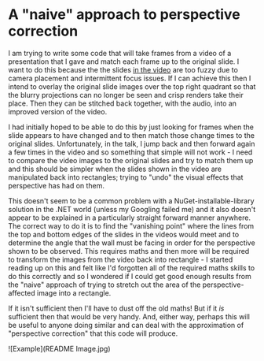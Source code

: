 # A "naive" approach to perspective correction

I am trying to write some code that will take frames from a video of a presentation that I gave and match each frame up to the original slide. I want to do this because the the slides [in the video](https://www.youtube.com/watch?v=qUCoVAGNCe8) are too fuzzy due to camera placement and intermittent focus issues. If I can achieve this then I intend to overlay the original slide images over the top right quadrant so that the blurry projections can no longer be seen and crisp renders take their place. Then they can be stitched back together, with the audio, into an improved version of the video.

I had initially hoped to be able to do this by just looking for frames when the slide appears to have changed and to then match those change times to the original slides. Unfortunately, in the talk, I jump back and then forward again a few times in the video and so something that simple will not work - I need to compare the video images to the original slides and try to match them up and this should be simpler when the slides shown in the video are manipulated back into rectangles; trying to "undo" the visual effects that perspective has had on them.

This doesn't seem to be a common problem with a NuGet-installable-library solution in the .NET world (unless my Googling failed me) and it also doesn't appear to be explained in a particularly straight forward manner anywhere. The correct way to do it is to find the "vanishing point" where the lines from the top and bottom edges of the slides in the videos would meet and to determine the angle that the wall must be facing in order for the perspective shown to be observed. This requires maths and then more will be required to transform the images from the video back into rectangle - I started reading up on this and felt like I'd forgotten all of the required maths skills to do this correctly and so I wondered if I could get good enough results from the "naive" approach of trying to stretch out the area of the perspective-affected image into a rectangle.

If it isn't sufficient then I'll have to dust off the old maths! But if it *is* sufficient then that would be very handy. And, either way, perhaps this will be useful to anyone doing similar and can deal with the approximation of "perspective correction" that this code will produce.

![Example](README Image.jpg)